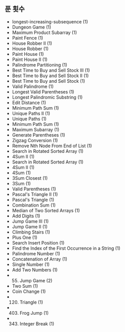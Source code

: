 
## 푼 횟수
- longest-increasing-subsequence (1)
- Dungeon Game (1)
- Maximum Product Subarray (1)
- Paint Fence (1)
- House Robber II (1)
- House Robber (1)
- Paint House (1)
- Paint House II (1)
- Palindrome Partitioning (1)
- Best Time to Buy and Sell Stock III (1)
- Best Time to Buy and Sell Stock II (1)
- Best Time to Buy and Sell Stock (1)
- Valid Palindrome (1)
- Longest Valid Parentheses (1)
- Longest Palindromic Substring (1)
- Edit Distance (1)
- Minimum Path Sum (1)
- Unique Paths II (1)
- Unique Paths (1)
- Minimum Path Sum (1)
- Maximum Subarray (1)
- Generate Parentheses (1)
- Zigzag Conversion (1)
- Remove Nth Node From End of List (1)
- Search in Rotated Sorted Array (1)
- 4Sum II (1)
- Search in Rotated Sorted Array (1)
- 4Sum II (1)
- 4Sum (1)
- 3Sum Closest (1)
- 3Sum (1)
- Valid Parentheses (1)
- Pascal's Triangle II (1)
- Pascal's Triangle (1)
- Combination Sum (1)
- Median of Two Sorted Arrays (1)
- Add Digits (1)
- Jump Game III (1)
- Jump Game II (1)
- Climbing Stairs (1)
- Plus One (1)
- Search Insert Position (1)
- Find the Index of the First Occurrence in a String (1)
- Palindrome Number (1)
- Concatenation of Array (1)
- Single Number (1)
- Add Two Numbers (1)
- 55. Jump Game (2)
- Two Sum (1)
- Coin Change (1)
- 120. Triangle (1)
- 403. Frog Jump (1) 
- 343. Integer Break (1)